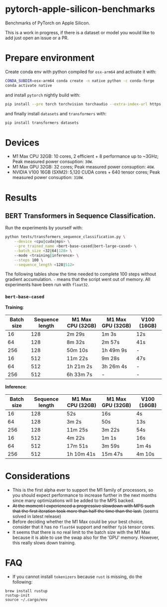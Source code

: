 # pytorch-apple-silicon-benchmarks

Benchmarks of PyTorch on Apple Silicon.

This is a work in progress, if there is a dataset or model you would like to add just open an issue or a PR.

# Prepare environment

Create conda env with python compiled for `osx-arm64` and activate it with:

```bash
CONDA_SUBDIR=osx-arm64 conda create -n native python -c conda-forge
conda activate native
```

and install `pytorch` nightly build with:

```bash
pip install --pre torch torchvision torchaudio --extra-index-url https://download.pytorch.org/whl/nightly/cpu
```

and finally install `datasets` and `transformers` with:

```bash
pip install transformers datasets
```


# Devices

- M1 Max CPU 32GB: 10 cores, 2 efficient + 8 performance up to ~3GHz; Peak measured power consuption: `30W`.
- M1 Max GPU 32GB: 32 cores; Peak measured power consuption: `46W`.
- NVIDIA V100 16GB (SXM2): 5,120 CUDA cores + 640 tensor cores; Peak measured power consuption: `310W`.


# Results

## BERT Transformers in Sequence Classification.

Run the experiments by yourself with:

```bash
python tests/transformers_sequence_classification.py \
    --device <cpu|cuda|mps> \
    --pre_trained_name <bert-base-cased|bert-large-cased> \
    --batch_size <32|64|128> \
    --mode <training|inference> \
    --steps 100 \
    --sequence_length <128|512>
```

The following tables show the time needed to complete 100 steps without gradient accumulation. `-` means that the script went out of memory. All experiments have been run with `float32`.


### `bert-base-cased`

**Training**:

| Batch size | Sequence length | M1 Max CPU (32GB)   | M1 Max GPU (32GB) | V100 (16GB) |
| ---------- | --------------- | ------------------- | ----------------- | ----------- |
| 16         | 128             | 2m 29s              | 1m 3s             | 12s         |
| 64         | 128             | 8m 32s              | 2m 57s            | 41s         |
| 256        | 128             | 50m 10s             | 1h 49m 9s         | -           |
| 16         | 512             | 11m 22s             | 9m 28s            | 47s         |
| 64         | 512             | 1h 21m 2s           | 3h 26m 4s         | -           |
| 256        | 512             | 6h 33m 7s           | -                 | -           |


**Inference**:

| Batch size | Sequence length | M1 Max CPU (32GB) | M1 Max GPU (32GB) | V100 (16GB) |
| ---------- | --------------- | ----------------- | ----------------- | ----------- |
| 16         | 128             | 52s               | 16s               | 4s          |
| 64         | 128             | 3m 2s             | 50s               | 13s         |
| 256        | 128             | 11m 25s           | 3m 22s            | 54s         |
| 16         | 512             | 4m 22s            | 1m 1s             | 16s         |
| 64         | 512             | 17m 51s           | 3m 59s            | 1m 4s       |
| 256        | 512             | 1h 10m 41s        | 15m 47s           | 4m 10s      |



# Considerations

- This is the first alpha ever to support the M1 family of processors, so you should expect performance to increase further in the next months since many optimizations will be added to the MPS backed.
- ~~At the moment I experienced a progressive slowdown with MPS such that the first iteration took more than half the time than the last.~~ (seems solved in latest release)
- Before deciding whether the M1 Max could be your best choice, consider that it has no `float64` support and neither `fp16` tensor cores.
- It seems that there is no real limit to the batch size with the M1 Max because it is able to use the swap also for the 'GPU' memory. However, this really slows down training.


# FAQ

- If you cannot install `tokenizers` because `rust` is missing, do the following:
```
brew install rustup
rustup-init
source ~/.cargo/env
```
